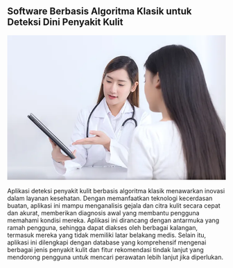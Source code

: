 <meta name="viewport" content="width=device-width, initial-scale=1">
<link rel="stylesheet" href="github-markdown.css">
<article class="markdown-body">
	<h1>Software Berbasis Algoritma Klasik untuk Deteksi Dini Penyakit Kulit</h1>
</article>
<img src="https://github.com/narindagenta/Skin_Diseases_Early_Detector/blob/main/Header.jpg"/>


Aplikasi deteksi penyakit kulit berbasis algoritma klasik menawarkan inovasi dalam layanan kesehatan. Dengan memanfaatkan teknologi kecerdasan buatan, aplikasi ini mampu menganalisis gejala dan citra kulit secara cepat dan akurat, memberikan diagnosis awal yang membantu pengguna memahami kondisi mereka. Aplikasi ini dirancang dengan antarmuka yang ramah pengguna, sehingga dapat diakses oleh berbagai kalangan, termasuk mereka yang tidak memiliki latar belakang medis. Selain itu, aplikasi ini dilengkapi dengan database yang komprehensif mengenai berbagai jenis penyakit kulit dan fitur rekomendasi tindak lanjut yang mendorong pengguna untuk mencari perawatan lebih lanjut jika diperlukan.
